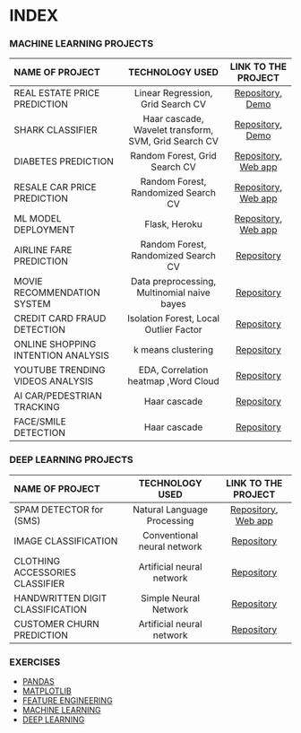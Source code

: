 # INDEX

### MACHINE LEARNING PROJECTS
|NAME OF PROJECT | TECHNOLOGY USED | LINK TO THE PROJECT |
|:-------------------|:---------------:|:--------------------:|
|REAL ESTATE PRICE PREDICTION |  Linear Regression, Grid Search CV | [Repository](https://cutt.ly/eneivMm "Click here"), [Demo](https://cutt.ly/eneivMm "Click here")|
|SHARK CLASSIFIER |  Haar cascade, Wavelet transform, SVM, Grid Search CV  | [Repository](https://cutt.ly/sneadPJ "Click here"), [Demo](https://www.linkedin.com/posts/hrishikesh-helge-b0b333203_hello-everyone-i-am-very-excited-to-share-activity-6803617938403323904-C4Us "Click here")|
|DIABETES PREDICTION |  Random Forest, Grid Search CV  | [Repository](https://cutt.ly/cneaY6R "Click here"), [Web app](https://cutt.ly/ontsiiA "Click here")|
|RESALE CAR PRICE PREDICTION |  Random Forest, Randomized Search CV  | [Repository](https://cutt.ly/Unea3zW "Click here"), [Web app](https://cutt.ly/gntsz9p "Click here")|
|ML MODEL DEPLOYMENT |  Flask, Heroku | [Repository](https://cutt.ly/snehlRs "Click here"), [Web app](https://cutt.ly/yntsGWm "Click here")|
|AIRLINE FARE PREDICTION |  Random Forest, Randomized Search CV | [Repository](https://cutt.ly/7nefDV6 "Click here")|
|MOVIE RECOMMENDATION SYSTEM |  Data preprocessing, Multinomial naive bayes   | [Repository](https://cutt.ly/NnegnUx "Click here")|
|CREDIT CARD FRAUD DETECTION |  Isolation Forest, Local Outlier Factor  | [Repository](https://cutt.ly/2nefcgL "Click here")|
|ONLINE SHOPPING INTENTION ANALYSIS |  k means clustering  | [Repository](https://cutt.ly/WnegSNt "Click here")|
|YOUTUBE TRENDING VIDEOS ANALYSIS |  EDA, Correlation heatmap ,Word Cloud  | [Repository](https://cutt.ly/WnegSNt "Click here")|
|AI CAR/PEDESTRIAN TRACKING |  Haar cascade   | [Repository](https://cutt.ly/WnegSNt "Click here")|
|FACE/SMILE DETECTION |  Haar cascade   | [Repository](https://github.com/Hrishikeshhelge/FACE-DETECTION- "Click here")|

### DEEP LEARNING PROJECTS
|NAME OF PROJECT | TECHNOLOGY USED | LINK TO THE PROJECT |
|:-------------------|:---------------:|:--------------------:|
|SPAM DETECTOR for (SMS)|  Natural Language Processing | [Repository](https://cutt.ly/Hnypg9B "Click here"), [Web app](https://cutt.ly/0nyplZd "Click here")|
|IMAGE CLASSIFICATION |  Conventional neural network | [Repository](https://cutt.ly/wnpOsTh "Click here")|
|CLOTHING ACCESSORIES CLASSIFIER |  Artificial neural network | [Repository](https://cutt.ly/MneEsB0 "Click here")|
|HANDWRITTEN DIGIT CLASSIFICATION |  Simple Neural Network | [Repository](https://cutt.ly/dngnwaF "Click here")|
|CUSTOMER CHURN PREDICTION |  Artificial neural network | [Repository](https://cutt.ly/aneR2A3 "Click here")|

### EXERCISES

* [PANDAS](https://cutt.ly/nneTCwc "Click here")
* [MATPLOTLIB](https://cutt.ly/AneYqxz- "Click here")
* [FEATURE ENGINEERING](https://cutt.ly/znr2R1E "Click here")
* [MACHINE LEARNING](https://cutt.ly/aneYtax "Click here")
* [DEEP LEARNING](https://cutt.ly/9neYsVK "Click here")
